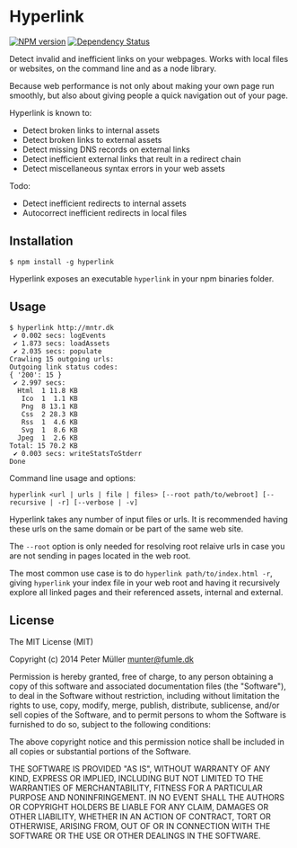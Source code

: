 Hyperlink
=========
[![NPM version](https://badge.fury.io/js/hyperlink.svg)](http://badge.fury.io/js/hyperlink)
[![Dependency Status](https://david-dm.org/Munter/hyperlink.svg)](https://david-dm.org/Munter/hyperlink)

Detect invalid and inefficient links on your webpages. Works with local files or websites, on the command line and as a node library.

Because web performance is not only about making your own page run smoothly, but also about giving people a quick navigation out of your page.

Hyperlink is known to:
- Detect broken links to internal assets
- Detect broken links to external assets
- Detect missing DNS records on external links
- Detect inefficient external links that reult in a redirect chain
- Detect miscellaneous syntax errors in your web assets

Todo:
- Detect inefficient redirects to internal assets
- Autocorrect inefficient redirects in local files


Installation
------------

```
$ npm install -g hyperlink
```

Hyperlink exposes an executable `hyperlink` in your npm binaries folder.


Usage
-----

```
$ hyperlink http://mntr.dk
 ✔ 0.002 secs: logEvents
 ✔ 1.873 secs: loadAssets
 ✔ 2.035 secs: populate
Crawling 15 outgoing urls:
Outgoing link status codes:
{ '200': 15 }
 ✔ 2.997 secs:
  Html  1 11.8 KB
   Ico  1  1.1 KB
   Png  8 13.1 KB
   Css  2 28.3 KB
   Rss  1  4.6 KB
   Svg  1  8.6 KB
  Jpeg  1  2.6 KB
Total: 15 70.2 KB
 ✔ 0.003 secs: writeStatsToStderr
Done
```

Command line usage and options:

`hyperlink <url | urls | file | files> [--root path/to/webroot] [--recursive | -r] [--verbose | -v]`

Hyperlink takes any number of input files or urls. It is recommended having these urls on the same domain or be part of the same web site.

The `--root` option is only needed for resolving root relaive urls in case you are not sending in pages located in the web root.

The most common use case is to do `hyperlink path/to/index.html -r`, giving `hyperlink` your index file in your web root and having it recursively explore all linked pages and their referenced assets, internal and external.


License
-------

The MIT License (MIT)

Copyright (c) 2014 Peter Müller <munter@fumle.dk>

Permission is hereby granted, free of charge, to any person obtaining a copy
of this software and associated documentation files (the "Software"), to deal
in the Software without restriction, including without limitation the rights
to use, copy, modify, merge, publish, distribute, sublicense, and/or sell
copies of the Software, and to permit persons to whom the Software is
furnished to do so, subject to the following conditions:

The above copyright notice and this permission notice shall be included in
all copies or substantial portions of the Software.

THE SOFTWARE IS PROVIDED "AS IS", WITHOUT WARRANTY OF ANY KIND, EXPRESS OR
IMPLIED, INCLUDING BUT NOT LIMITED TO THE WARRANTIES OF MERCHANTABILITY,
FITNESS FOR A PARTICULAR PURPOSE AND NONINFRINGEMENT. IN NO EVENT SHALL THE
AUTHORS OR COPYRIGHT HOLDERS BE LIABLE FOR ANY CLAIM, DAMAGES OR OTHER
LIABILITY, WHETHER IN AN ACTION OF CONTRACT, TORT OR OTHERWISE, ARISING FROM,
OUT OF OR IN CONNECTION WITH THE SOFTWARE OR THE USE OR OTHER DEALINGS IN
THE SOFTWARE.
